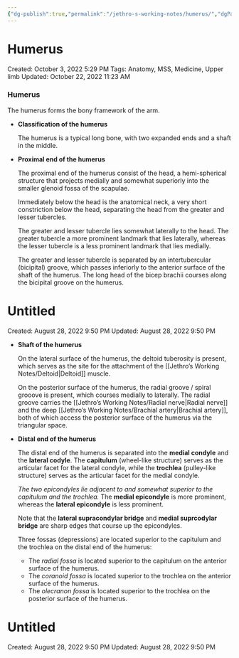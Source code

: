 ```yaml
---
{"dg-publish":true,"permalink":"/jethro-s-working-notes/humerus/","dgPassFrontmatter":true}
---
```



# Humerus

Created: October 3, 2022 5:29 PM
Tags: Anatomy, MSS, Medicine, Upper limb
Updated: October 22, 2022 11:23 AM

### Humerus

The humerus forms the bony framework of the arm.

- **Classification of the humerus**
    
    The humerus is a typical long bone, with two expanded ends and a shaft in the middle.
    
- **Proximal end of the humerus**
    
    The proximal end of the humerus consist of the head, a hemi-spherical structure that projects medially and somewhat superiorly into the smaller glenoid fossa of the scapulae.
    
    Immediately below the head is the anatomical neck, a very short constriction below the head, separating the head from the greater and lesser tubercles.
    
    The greater and lesser tubercle lies somewhat laterally to the head. The greater tubercle a more prominent landmark that lies laterally, whereas the lesser tubercle is a less prominent landmark that lies medially.
    
    The greater and lesser tubercle is separated by an intertubercular (bicipital) groove, which passes inferiorly to the anterior surface of the shaft of the humerus. The long head of the bicep brachii courses along the bicipital groove on the humerus.
    
    
<div class="transclusion internal-embed is-loaded"><div class="markdown-embed">





# Untitled

Created: August 28, 2022 9:50 PM
Updated: August 28, 2022 9:50 PM

</div></div>

    
- **Shaft of the humerus**
    
    On the lateral surface of the humerus, the deltoid tuberosity is present, which serves as the site for the attachment of the [[Jethro’s Working Notes/Deltoid\|Deltoid]]  muscle.
    
    On the posterior surface of the humerus, the radial groove / spiral grooove is present, which courses medially to laterally. The radial groove carries the [[Jethro’s Working Notes/Radial nerve\|Radial nerve]] and the deep [[Jethro’s Working Notes/Brachial artery\|Brachial artery]], both of which access the posterior surface of the humerus via the triangular space.
    
- **Distal end of the humerus**
    
    The distal end of the humerus is separated into the **medial condyle** and the **lateral codyle**. The **capitulum** (wheel-like structure) serves as the articular facet for the lateral condyle, while the **trochlea** (pulley-like structure) serves as the articular facet for the medial condyle.
    
    *The two epicondyles lie adjacent to and somewhat superior to the capitulum and the trochlea.* The **medial epicondyle** is more prominent, whereas the **lateral epicondyle** is less prominent.
    
    Note that the **lateral supracondylar bridge** and **medial suprcodylar bridge** are sharp edges that course up the epicondyles.
    
    Three fossas (depressions) are located superior to the capitulum and the trochlea on the distal end of the humerus:
    
    - The *radial fossa* is located superior to the capitulum on the anterior surface of the humerus.
    - The *coranoid fossa* is located superior to the trochlea on the anterior surface of the humerus.
    - The *olecranon fossa* is located superior to the trochlea on the posterior surface of the humerus.
    
    
<div class="transclusion internal-embed is-loaded"><div class="markdown-embed">





# Untitled

Created: August 28, 2022 9:50 PM
Updated: August 28, 2022 9:50 PM

</div></div>
